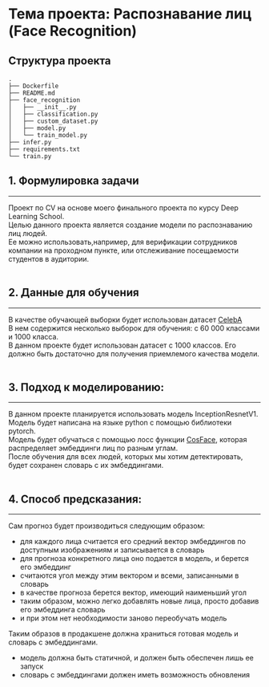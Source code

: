 # Тема проекта: Распознавание лиц (Face Recognition)

## Структура проекта
```
.
├── Dockerfile
├── README.md
├── face_recognition
│   ├── __init__.py
│   ├── classification.py
│   ├── custom_dataset.py
│   ├── model.py
│   └── train_model.py
├── infer.py
├── requirements.txt
└── train.py
```

## 1. Формулировка задачи
<hr>
Проект по CV на основе моего финального проекта по курсу Deep Learning School. <br>
Целью данного проекта является создание модели по распознаванию лиц людей. <br>
Ее можно использовать,например, для верификации сотрудников компании на проходном пункте,
или отслеживание посещаемости студентов в аудитории.
<br>
<br>

## 2. Данные для обучения
<hr>

В качестве обучающей выборки будет использован датасет [CelebA](https://mmlab.ie.cuhk.edu.hk/projects/CelebA.html)
<br>
В нем содержится несколько выборок для обучения: с 60 000 классами и 1000 класса.<br>
В данном проекте будет использован датасет с 1000 классов. Его должно быть достаточно для получения приемлемого качества модели.
<br>
<br>

## 3. Подход к моделированию:
<hr>
В данном проекте планируется использовать модель InceptionResnetV1.<br>
Модель будет написана на языке python с помощью библиотеки pytorch. <br>
Модель будет обучаться с помощью лосс функции <a href="https://arxiv.org/abs/1801.09414">CosFace</a>, которая распределяет эмбеддинги лиц по разным углам.<br>
После обучения для всех людей, которых мы хотим детектировать, будет сохранен словарь с их эмбеддингами.
<br>
<br>

## 4. Способ предсказания:
<hr>

Сам прогноз будет производиться следующим образом:
 * для каждого лица считается его средний вектор эмбеддингов по доступным изображениям и записывается в словарь
 * для прогноза конкретного лица оно подается в модель, и берется его эмбеддинг
 * считаются угол между этим вектором и всеми, записанными в словарь
 * в качестве прогноза берется вектор, имеющий наименьший угол
 * таким образом, можно легко добавлять новые лица, просто добавив его эмбеддинга словарь
 * и при этом нет необходимости заново переобучать модель

Таким образов в продакшене должна храниться готовая модель и словарь с эмбеддингами. <br>
 * модель должна быть статичной, и должен быть обеспечен лишь ее запуск
 * словарь с эмбеддингами должен иметь возможность обновления
